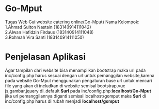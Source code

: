 # Go-Mput
Tugas Web Gui website catering online(Go-Mput)
Nama Kelompok:</br>
1.Ahmad Sulton Nastain   (183140914111042)</br>
2.Alwan Hafidzin Firdaus (183140914111048)</br>
3.Rohmah Vira Santi      (183140914111050)</br>
<h1>Penjelasan Aplikasi</h1>
<p>Agar tampilan dari website bisa menampilkan bootstrap maka url pada inc/config.php harus sesuai dengan url untuk pemanggilan website,karena pada website Go-Mput menggunakan pengaturan base url untuk mencari file yang akan di includkan di website semisal bootstrap,vue js,gambar,jquery dll.default <b>$url</b> pada inc/config.php:<b>localhost/Go-Mput</b> jika url pemanggilannya diganti semisal localhost/gomput maka <b>$url</b> di inc/config.php harus di rubah menjadi <b>localhost/gomput</b></p>
